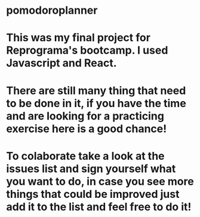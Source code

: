 # pomodoroplanner
This was my final project for Reprograma's bootcamp. I used Javascript and React.
=================================================================================
There are still many thing that need to be done in it, if you have the time and are looking for a practicing exercise here is a good chance! 
============================================================================================================================================
To colaborate take a look at the issues list and sign yourself what you want to do, in case you see more things that could be improved just add it to the list and feel free to do it!
======================================================================================================================================================================================
